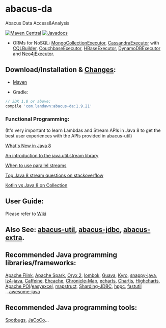 # abacus-da
Abacus Data Access&Analysis

[![Maven Central](https://img.shields.io/maven-central/v/com.landawn/abacus-da.svg)](https://maven-badges.herokuapp.com/maven-central/com.landawn/abacus-da/)
[![Javadocs](https://www.javadoc.io/badge/com.landawn/abacus-da.svg)](https://www.javadoc.io/doc/com.landawn/abacus-da)
 

* ORMs for NoSQL: 
[MongoCollectionExecutor](https://htmlpreview.github.io/?https://github.com/landawn/abacus-da/master/docs/MongoCollectionExecutor_view.html), 
[CassandraExecutor](https://htmlpreview.github.io/?https://github.com/landawn/abacus-da/master/docs/CassandraExecutor_view.html) with [CQLBuilder](https://htmlpreview.github.io/?https://github.com/landawn/abacus-da/master/docs/CQLBuilder_view.html), 
[CouchbaseExecutor](https://htmlpreview.github.io/?https://github.com/landawn/abacus-da/master/docs/CouchbaseExecutor_view.html), 
[HBaseExecutor](https://htmlpreview.github.io/?https://github.com/landawn/abacus-da/master/docs/HBaseExecutor_view.html), 
[DynamoDBExecutor](https://htmlpreview.github.io/?https://github.com/landawn/abacus-da/master/docs/DynamoDBExecutor_view.html) and 
[Neo4jExecutor](https://htmlpreview.github.io/?https://github.com/landawn/abacus-da/master/docs/Neo4jExecutor_view.html).


## Download/Installation & [Changes](https://github.com/landawn/abacus-da/blob/master/CHANGES.md):

* [Maven](http://search.maven.org/#search%7Cga%7C1%7Cg%3A%22com.landawn%22)

* Gradle:
```gradle
// JDK 1.8 or above:
compile 'com.landawn:abacus-da:1.9.21'
```


### Functional Programming:
(It's very important to learn Lambdas and Stream APIs in Java 8 to get the best user experiences with the APIs provided in abacus-util)

[What's New in Java 8](https://leanpub.com/whatsnewinjava8/read)

[An introduction to the java.util.stream library](https://www.ibm.com/developerworks/library/j-java-streams-1-brian-goetz/index.html)

[When to use parallel streams](http://gee.cs.oswego.edu/dl/html/StreamParallelGuidance.html)

[Top Java 8 stream questions on stackoverflow](./Top_java_8_stream_questions_so.md)

[Kotlin vs Java 8 on Collection](./Java_Kotlin.md)


## User Guide:
Please refer to [Wiki](https://github.com/landawn/abacus-da/wiki)


## Also See: [abacus-util](https://github.com/landawn/abacus-util), [abacus-jdbc](https://github.com/landawn/abacus-jdbc), [abacus-extra](https://github.com/landawn/abacus-extra).


## Recommended Java programming libraries/frameworks:
[Apache Flink](https://flink.apache.org/), 
[Apache Spark](https://spark.apache.org/), 
[Oryx 2](http://oryx.io/), 
[lombok](https://github.com/rzwitserloot/lombok), [Guava](https://github.com/google/guava), [Kyro](https://github.com/EsotericSoftware/kryo), [snappy-java](https://github.com/xerial/snappy-java), [lz4-java](https://github.com/lz4/lz4-java), [Caffeine](https://github.com/ben-manes/caffeine), [Ehcache](http://www.ehcache.org/), [Chronicle-Map](https://github.com/OpenHFT/Chronicle-Map), [echarts](https://github.com/apache/incubator-echarts), 
[Chartjs](https://github.com/chartjs/Chart.js), [Highcharts](https://www.highcharts.com/blog/products/highcharts/), [Apache POI](https://github.com/apache/poi)/[easyexcel](https://github.com/alibaba/easyexcel), [mapstruct](https://github.com/mapstruct/mapstruct), [Sharding-JDBC](https://github.com/apache/incubator-shardingsphere), [hppc](https://github.com/carrotsearch/hppc), [fastutil](https://github.com/vigna/fastutil) ...[awesome-java](https://github.com/akullpp/awesome-java)

## Recommended Java programming tools:
[Spotbugs](https://github.com/spotbugs/spotbugs), [JaCoCo](https://www.eclemma.org/jacoco/)...